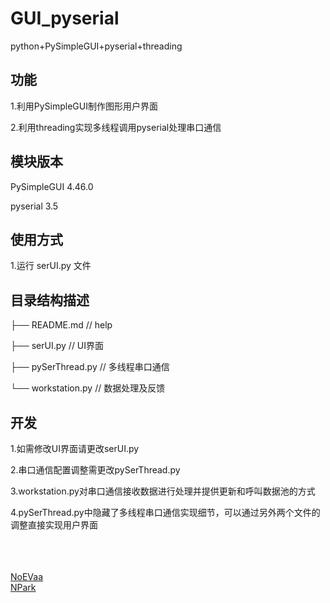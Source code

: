 # GUI_pyserial
python+PySimpleGUI+pyserial+threading

## 功能

1.利用PySimpleGUI制作图形用户界面

2.利用threading实现多线程调用pyserial处理串口通信

## 模块版本

PySimpleGUI 4.46.0

pyserial 3.5

## 使用方式

1.运行 serUI.py 文件

## 目录结构描述

├── README.md          // help

├── serUI.py           // UI界面

├── pySerThread.py     // 多线程串口通信

└── workstation.py     // 数据处理及反馈

## 开发

1.如需修改UI界面请更改serUI.py

2.串口通信配置调整需更改pySerThread.py

3.workstation.py对串口通信接收数据进行处理并提供更新和呼叫数据池的方式

4.pySerThread.py中隐藏了多线程串口通信实现细节，可以通过另外两个文件的调整直接实现用户界面

<br><br><br>
[NoEVaa](https://github.com/NoEvaa "NoEVaa")
<br>
[NPark](https://github.com/NoEvaa "NPark")
